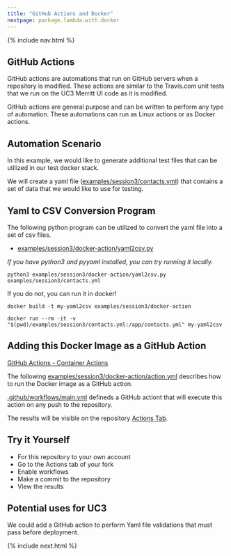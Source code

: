 ```yaml
---
title: "GitHub Actions and Docker"
nextpage: package.lambda.with.docker
---
```


{% include nav.html %}

## GitHub Actions

GitHub actions are automations that run on GitHub servers when a repository is modified.  These actions are similar to the Travis.com unit tests that we run on the UC3 Merritt UI code as it is modified.

GitHub actions are general purpose and can be written to perform any type of automation.  These automations can run as Linux actions or as Docker actions.

## Automation Scenario

In this example, we would like to generate additional test files that can be utilized in our test docker stack.

We will create a yaml file ([examples/session3/contacts.yml](https://github.com/CDLUC3/docker-tutorial/blob/main/examples/session3/contacts.yml)) that contains a set of data that we would like to use for testing.

## Yaml to CSV Conversion Program

The following python program can be utilized to convert the yaml file into a set of csv files.

- [examples/session3/docker-action/yaml2csv.py](https://github.com/CDLUC3/docker-tutorial/blob/main/examples/session3/docker-action/yaml2csv.py)

_If you have python3 and pyyaml installed, you can try running it locally._

```
python3 examples/session3/docker-action/yaml2csv.py examples/session3/contacts.yml
```

If you do not, you can run it in docker!
```
docker build -t my-yaml2csv examples/session3/docker-action
```

```
docker run --rm -it -v "$(pwd)/examples/session3/contacts.yml:/app/contacts.yml" my-yaml2csv
```

## Adding this Docker Image as a GitHub Action

[GitHub Actions - Container Actions](https://docs.github.com/en/free-pro-team@latest/actions/creating-actions/creating-a-docker-container-action)

The following [examples/session3/docker-action/action.yml](https://github.com/CDLUC3/docker-tutorial/blob/main/examples/session3/docker-action/action.yml) describes how to run the Docker image as a GitHub action.

[.github/workflows/main.yml](https://github.com/CDLUC3/docker-tutorial/blob/main/.github/workflows/main.yml) defineds a GitHub actiont that will execute this action on any push to the repository.

The results will be visible on the repository [Actions Tab](https://github.com/CDLUC3/docker-tutorial/actions).

## Try it Yourself

- For this repository to your own account
- Go to the Actions tab of your fork
- Enable workflows
- Make a commit to the repository
- View the results

## Potential uses for UC3

We could add a GitHub action to perform Yaml file validations that must pass before deployment.

{% include next.html %}
